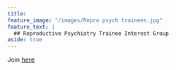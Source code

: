 ```yaml
---
title: 
feature_image: "/images/Repro psych trainees.jpg"
feature_text: |
  ## Reproductive Psychiatry Trainee Interest Group
aside: true
---
```


Join [here](https://forms.gle/Ue76URFWoJv7R3ek8)
